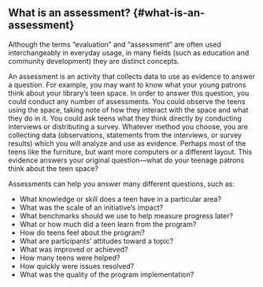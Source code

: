 ## What is an assessment? {#what-is-an-assessment}

Although the terms “evaluation” and “assessment” are often used interchangeably in everyday usage, in many fields (such as education and community development) they are distinct concepts.

An assessment is an activity that collects data to use as evidence to answer a question. For example, you may want to know what your young patrons think about your library’s teen space. In order to answer this question, you could conduct any number of assessments. You could observe the teens using the space, taking note of how they interact with the space and what they do in it. You could ask teens what they think directly by conducting interviews or distributing a survey. Whatever method you choose, you are collecting data (observations, statements from the interviews, or survey results) which you will analyze and use as evidence. Perhaps most of the teens like the furniture, but want more computers or a different layout. This evidence answers your original question—what do your teenage patrons think about the teen space?

Assessments can help you answer many different questions, such as:

*   What knowledge or skill does a teen have in a particular area?
*   What was the scale of an initiative’s impact?
*   What benchmarks should we use to help measure progress later?
*   What or how much did a teen learn from the program?
*   How do teens feel about the program?
*   What are participants’ attitudes toward a topic?
*   What was improved or achieved?
*   How many teens were helped?
*   How quickly were issues resolved?
*   What was the quality of the program implementation?